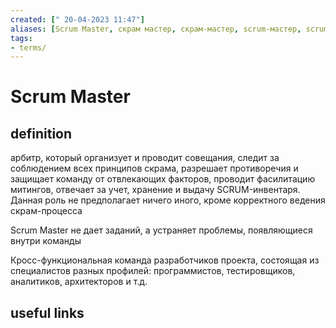 ```yaml
---
created: [" 20-04-2023 11:47"]
aliases: [Scrum Master, скрам мастер, скрам-мастер, scrum-мастер, scrum мастер]
tags:
- terms/
---
```


# Scrum Master

## definition

арбитр, который организует и проводит совещания, следит за соблюдением всех принципов скрама, разрешает противоречия и защищает команду от отвлекающих факторов, проводит фасилитацию митингов, отвечает за учет, хранение и выдачу SCRUM-инвентаря. Данная роль не предполагает ничего иного, кроме корректного ведения скрам-процесса

Scrum Master не дает заданий, а устраняет проблемы, появляющиеся внутри команды

Кросс-функциональная команда разработчиков проекта, состоящая из специалистов разных профилей: программистов, тестировщиков, аналитиков, архитекторов и т.д.

## useful links
